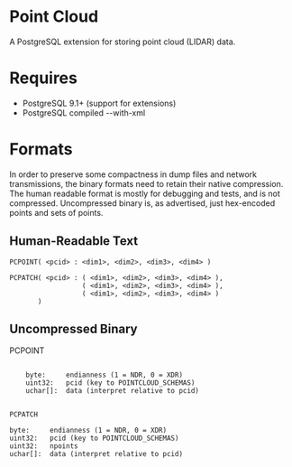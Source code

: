 Point Cloud
===========

A PostgreSQL extension for storing point cloud (LIDAR) data.

Requires
========

- PostgreSQL 9.1+ (support for extensions)
- PostgreSQL compiled --with-xml

Formats
=======

In order to preserve some compactness in dump files and network transmissions, the binary formats need to retain their native compression. The human readable format is mostly for debugging and tests, and is not compressed. Uncompressed binary is, as advertised, just hex-encoded points and sets of points.

Human-Readable Text
-------------------

    PCPOINT( <pcid> : <dim1>, <dim2>, <dim3>, <dim4> )

    PCPATCH( <pcid> : ( <dim1>, <dim2>, <dim3>, <dim4> ), 
                      ( <dim1>, <dim2>, <dim3>, <dim4> ), 
                      ( <dim1>, <dim2>, <dim3>, <dim4> ) 
           )
         
Uncompressed Binary
-------------------

PCPOINT
~~~~~~~
    
    byte:     endianness (1 = NDR, 0 = XDR)
    uint32:   pcid (key to POINTCLOUD_SCHEMAS)
    uchar[]:  data (interpret relative to pcid)


PCPATCH
~~~~~~~

    byte:     endianness (1 = NDR, 0 = XDR)
    uint32:   pcid (key to POINTCLOUD_SCHEMAS)
    uint32:   npoints
    uchar[]:  data (interpret relative to pcid)

